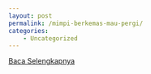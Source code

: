 ```yaml
---
layout: post
permalink: /mimpi-berkemas-mau-pergi/
categories:
    - Uncategorized
---
```


[Baca Selengkapnya](/05)